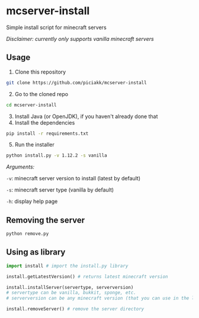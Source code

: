 # mcserver-install
Simple install script for minecraft servers

*Disclaimer: currently only supports vanilla minecraft servers*

## Usage

1. Clone this repository
```bash
git clone https://github.com/piciakk/mcserver-install
```
2. Go to the cloned repo
```bash
cd mcserver-install
```
3. Install Java (or OpenJDK), if you haven't already done that
4. Install the dependencies
```bash
pip install -r requirements.txt
``` 
5. Run the installer
```bash
python install.py -v 1.12.2 -s vanilla
```

*Arguments:*

`-v`: minecraft server version to install (latest by default)

`-s`: minecraft server type (vanilla by default)

`-h`: display help page

## Removing the server

```bash
python remove.py
```

## Using as library

```python
import install # import the install.py library

install.getLatestVersion() # returns latest minecraft version

install.installServer(servertype, serverversion)
# servertype can be vanilla, bukkit, sponge, etc.
# serverversion can be any minecraft version (that you can use in the launcher)

install.removeServer() # remove the server directory
```
